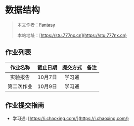 # 数据结构

> 本文作者：[Fantasy](https://www.777nx.cn/personal/about/)
>
> 本站地址：[https://stu.777nx.cn](https://stu.777nx.cn)

## 作业列表

| 作业名称  | 截止日期  | 提交方式 | 备注 |
|:-----:|:-----:|:----:|:---:|
| 实验报告  | 10月7日 | 学习通  |    |
| 第二次作业 | 10月9日 | 学习通  |    |

## 作业提交指南

- 学习通: [https://i.chaoxing.com/](https://i.chaoxing.com/)